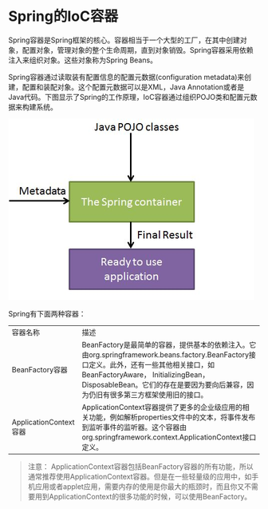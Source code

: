 # Spring的IoC容器

Spring容器是Spring框架的核心。容器相当于一个大型的工厂，在其中创建对象，配置对象，管理对象的整个生命周期，直到对象销毁。Spring容器采用依赖注入来组织对象。这些对象称为Spring Beans。

Spring容器通过读取装有配置信息的配置元数据(configuration metadata)来创建，配置和装配对象。这个配置元数据可以是XML，Java Annotation或者是Java代码。下图显示了Spring的工作原理，IoC容器通过组织POJO类和配置元数据来构建系统。

![Spring的IoC容器](06.IoC%20Containers/spring_ioc_container.jpg)

Spring有下面两种容器：

<table>
    <tr>
        <td>容器名称</td>
        <td>描述</td>
    </tr>
    <tr>
    	<td>BeanFactory容器</td>
    	<td>BeanFactory是最简单的容器，提供基本的依赖注入。它由org.springframework.beans.factory.BeanFactory接口定义。此外，还有一些其他相关接口，如BeanFactoryAware， InitializingBean， DisposableBean。它们的存在是要因为要向后兼容，因为仍旧有很多第三方框架使用旧的接口。</td>
    </tr>
    <tr>
    	<td>ApplicationContext容器</td>
    	<td>ApplicationContext容器提供了更多的企业级应用的相关功能，例如解析properties文件中的文本，将事件发布到监听事件的监听器。这个容器由org.springframework.context.ApplicationContext接口定义。
</td>
    </tr>
</table>

> 注意： ApplicationContext容器包括BeanFactory容器的所有功能，所以通常推荐使用ApplicationContext容器。但是在一些轻量级的应用中，如手机应用或者applet应用，需要内存的使用是你最大的瓶颈时，而且你又不需要用到ApplicationContext的很多功能的时候，可以使用BeanFactory。
